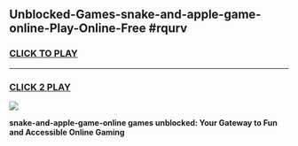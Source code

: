 
## Unblocked-Games-snake-and-apple-game-online-Play-Online-Free #rqurv
<h3>
<a href="https://us.freeplayer.one?title=snake-and-apple-game-online&ref=10M">CLICK TO PLAY</a></h3>
<hr>

<h3>
<a href="https://us.freeplayer.one?title=snake-and-apple-game-online&ref=10M">CLICK 2 PLAY</a>
  
</h3>

<a href="https://us.freeplayer.one?title=snake-and-apple-game-online&ref=10M"><img src="https://clearcache.store/games.png"></a>


**snake-and-apple-game-online games unblocked: Your Gateway to Fun and Accessible Online Gaming**
